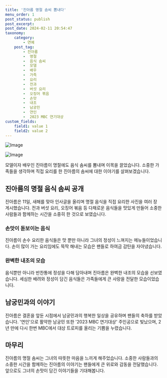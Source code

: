 ```yaml
---
title: '진아름 명절 솜씨 뽐내다'
menu_order: 1
post_status: publish
post_excerpt: 
post_date: 2024-02-11 20:54:47
taxonomy:
    category:
        - 연예
    post_tag:
        - 진아름
        -  명절
        -  음식 솜씨
        -  모델
        -  배우
        -  가족
        -  요리
        -  전과
        -  버섯 요리
        -  오징어 볶음
        -  손맛
        -  내조
        -  남궁민
        -  연인
        -  2023 MBC 연기대상
custom_fields:
    field1: value 1
    field2: value 2
---
```


![Image](https://ssl.pstatic.net/mimgnews/image/076/2024/02/11/2024021201000732100096811_20240211195302406.jpg?type=w540)

![Image](https://mimgnews.pstatic.net/image/076/2024/02/11/2024021201000732100096812_20240211195302409.jpg?type=w540)

모델이자 배우인 진아름이 명절에도 음식 솜씨를 뽐내며 이목을 끌었습니다. 소중한 가족들을 생각하며 직접 요리를 한 진아름의 솜씨에 대한 이야기를 살펴보겠습니다.
## 진아름의 명절 음식 솜씨 공개
진아름은 11일, 새해를 맞아 인사글을 올리며 명절 음식을 직접 요리한 사진을 여러 장 게시했습니다. 전과 버섯 요리, 오징어 볶음 등 다채로운 음식들을 맛있게 만들어 소중한 사람들과 함께하는 시간을 소중히 한 것으로 보였습니다.
### 손맛이 돋보이는 음식
진아름이 손수 요리한 음식들은 맛 뿐만 아니라 그녀의 정성이 느껴지는 메뉴들이었습니다. 손이 많이 가는 요리임에도 뚝딱 해내는 모습은 팬들로 하여금 감탄을 자아냈습니다.
### 완벽한 내조의 모습
음식뿐만 아니라 반찬통에 정성을 다해 담아내며 진아름은 완벽한 내조의 모습을 선보였습니다. 세심한 배려와 정성이 담긴 음식들은 가족들에게 큰 사랑을 전달한 모습이었습니다.
## 남궁민과의 이야기
진아름은 결혼을 앞둔 시점에서 남궁민과의 행복한 일상을 공유하며 팬들의 축하를 받았습니다. '연인'으로 활약한 남궁민 또한 '2023 MBC 연기대상' 주인공으로 빛났으며, 2년 만에 다시 한번 MBC에서 대상 트로피를 올리는 기쁨을 누렸습니다.
## 마무리
진아름의 명절 솜씨는 그녀의 따뜻한 마음을 느끼게 해주었습니다. 소중한 사람들과의 소중한 시간을 함께하는 진아름의 이야기는 팬들에게 큰 위로와 감동을 전달했습니다. 앞으로도 그녀의 손맛이 담긴 이야기들을 기대해봅니다.
